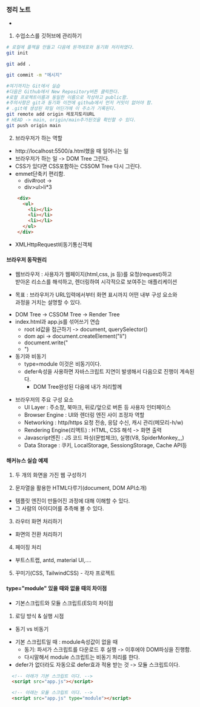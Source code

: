 ### 정리 노트
* <script src="https://kit.fontawesome.com/3b3af91d34.js" crossorigin="anonymous"></script>
1. 수업소스를 깃허브에 관리하기
```sh
# 로컬에 플젝을 만들고 다음에 원격레포와 동기화 처리하였다.
git init

git add .

git commit -m "메시지"

#여기까지는 Git에서 실습
#다음은 Github에서 New Repository버튼 클릭한다.
#로컬 프로젝트이름과 동일한 이름으로 작성하고 public함.
#주의사항은 git과 동기화 이전에 github에서 먼저 커밋이 없어야 함.
# .git에 생성된 파일 어딘가에 이 주소가 기록된다.
git remote add origin 레포지토리URL
# HEAD -> main, origin/main추가된것을 확인할 수 있다.
git push origin main
```

2. 브라우저가 하는 역할
  - http://localhost:5500/a.html했을 때 일어나는 일
  - 브라우저가 하는 일 -> DOM Tree 그린다.
  - CSS가 있다면 CSS포함하는 CSSOM Tree 다시 그린다.
  - emmet단축키 편리함.
    - div#root -> <div id="root"></div>
    - div>ul>li*3 
```html
    <div>
      <ul>
        <li></li>
        <li></li>
        <li></li>
      </ul>
    </div>
```
  - XMLHttpRequest비동기통신객체


#### 브라우저 동작원리
* 웹브라우저 : 사용자가 웹페이지(html,css, js 등)를 요청(request)하고<br>
받아온 리소스를 해석하고, 렌더링하여 시각적으로 보여주는 애플리케이션

* 목표 : 브라우저가 URL입력에서부터 화면 표시까지 어떤 내부 구성 요소와   
과정을 거치는 설명할 수 있다.
- DOM Tree -> CSSOM Tree -> Render Tree
- index.html과 app.js를 섞어쓰기 연습
  - root id값을 접근하기 -> document, querySelector()
  - dom api -> document.createElement("li")
  - document.write("<li>")
- 동기와 비동기
  - type=module 이것은 비동기이다.
  - defer속성을 사용하면 자바스크립트 지연이 발생해서  다음으로 진행이 계속된다.
    - DOM Tree완성된 다음에 내가 처리할께

* 브라우저의 주요 구성 요소
  - UI Layer : 주소창, 북마크, 뒤로/앞으로 버튼 등 사용자 인터페이스
  - Browser Engine : UI와 렌더링 엔진 사이 조정자 역할
  - Networking : http/https 요청 전송, 응답 수신, 캐시 관리(메모리-h/w)
  - Rendering Engine(리액트) : HTML, CSS 해석 -> 화면 출력
  - Javascript엔진 : JS 코드 파싱(문법체크), 실행(V8, SpiderMonkey,,,)
  - Data Storage :  쿠키, LocalStorage, SessiongStorage, Cache API등


#### 해커뉴스 실습 예제
1. 두 개의 화면을 가진 웹 구성하기

2. 문자열을 활용한 HTML다루기(document, DOM API소개)
  - 템플릿 엔진이 만들어진 과정에 대해 이해할 수 있다.
  - 그 사람의 아이디어를 추측해 볼 수 있다.

3. 라우터 화면 처리하기
  - 화면의 전환 처리하기

4. 페이징 처리
  - 부트스트랩, antd, material UI,....

5. 꾸미기(CSS, TailwindCSS) - 각자 프로젝트

#### type="module" 있을 때와 없을 때의 차이점
* 기본스크립트와 모듈 스크립트(ES)의 차이점

1. 로딩 방식  & 실행 시점
* 동기 vs 비동기
- 기본 스크립트일 때 : module속성값이 없을 때
  - 동기: 파서가 스크립트를 다운로드 후 실행 -> 이후에야 DOM파싱을 진행함.
  - 다시말해서 module 스크립트는 비동기 처리를 한다.
- defer가 없더라도 자동으로 defer효과 적용 받는 것 -> 모듈 스크립트이다.

```html
  <!-- 아래가 기본 스크립트 이다. -->
  <script src="app.js"></script>

  <!-- 아래는 모듈 스크립트 이다. -->
  <script src="app.js" type="module"></script>  
```